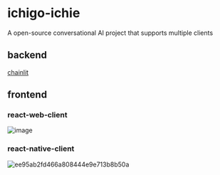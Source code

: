 # ichigo-ichie
A open-source conversational AI project that supports multiple clients

## backend
  [chainlit](https://github.com/Chainlit/chainlit)

## frontend

### react-web-client
![image](https://github.com/user-attachments/assets/0bd6bfa3-a622-4815-97f8-347f94ffbdc7)


### react-native-client
![ee95ab2fd466a808444e9e713b8b50a](https://github.com/user-attachments/assets/a796ae82-d975-41d2-97f5-1ddb3e7b0cb6)

